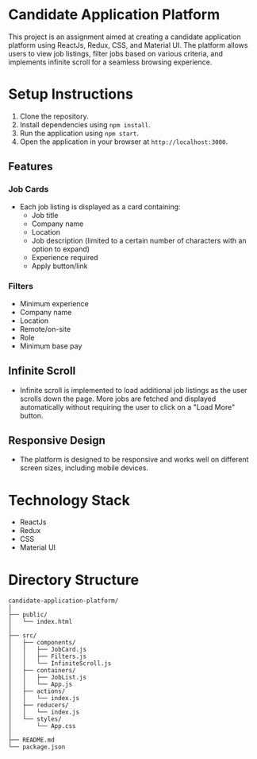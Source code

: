 # Candidate Application Platform

This project is an assignment aimed at creating a candidate application platform using ReactJs, Redux, CSS, and Material UI. The platform allows users to view job listings, filter jobs based on various criteria, and implements infinite scroll for a seamless browsing experience.

# Setup Instructions

1. Clone the repository.
2. Install dependencies using `npm install`.
3. Run the application using `npm start`.
4. Open the application in your browser at `http://localhost:3000`.

## Features

### Job Cards

- Each job listing is displayed as a card containing:
  - Job title
  - Company name
  - Location
  - Job description (limited to a certain number of characters with an option to expand)
  - Experience required
  - Apply button/link

### Filters

- Minimum experience
- Company name
- Location
- Remote/on-site
- Role
- Minimum base pay

## Infinite Scroll

- Infinite scroll is implemented to load additional job listings as the user scrolls down the page. More jobs are fetched and displayed automatically without requiring the user to click on a "Load More" button.

## Responsive Design

- The platform is designed to be responsive and works well on different screen sizes, including mobile devices.

# Technology Stack

- ReactJs
- Redux
- CSS
- Material UI

# Directory Structure

```
candidate-application-platform/
│
├── public/
│   └── index.html
│
├── src/
│   ├── components/
│   │   ├── JobCard.js
│   │   ├── Filters.js
│   │   └── InfiniteScroll.js
│   ├── containers/
│   │   ├── JobList.js
│   │   └── App.js
│   ├── actions/
│   │   └── index.js
│   ├── reducers/
│   │   └── index.js
│   └── styles/
│       └── App.css
│
├── README.md
└── package.json

```

